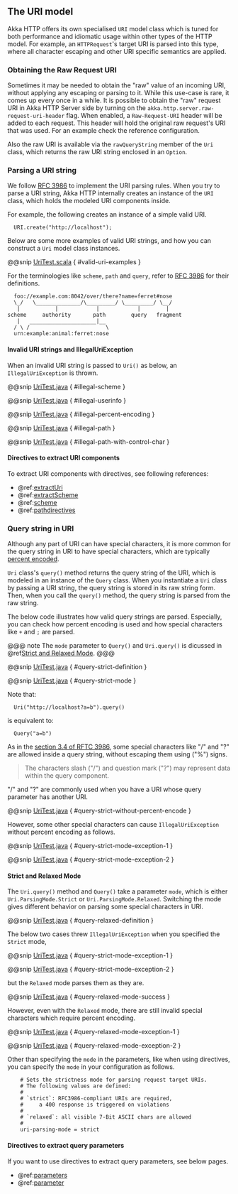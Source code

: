 ## The URI model

Akka HTTP offers its own specialised `URI` model class which is tuned for both performance and idiomatic usage within
other types of the HTTP model. For example, an `HTTPRequest`'s target URI is parsed into this type, where all character
escaping and other URI specific semantics are applied.

### Obtaining the Raw Request URI

Sometimes it may be needed to obtain the "raw" value of an incoming URI, without applying any escaping or parsing to it.
While this use-case is rare, it comes up every once in a while. It is possible to obtain the "raw" request URI in Akka
HTTP Server side by turning on the `akka.http.server.raw-request-uri-header` flag.
When enabled, a `Raw-Request-URI` header will be added to each request. This header will hold the original raw request's
URI that was used. For an example check the reference configuration.

Also the raw URI is available via the `rawQueryString` member of the `Uri` class, which returns the raw URI string enclosed in an `Option`.  

### Parsing a URI string

We follow [RFC 3986](http://tools.ietf.org/html/rfc3986#section-1.1.2) to implement the URI parsing rules.
When you try to parse a URI string, Akka HTTP internally creates an instance of the `URI` class, which holds the modeled URI components inside.

For example, the following creates an instance of a simple valid URI. 

```
  URI.create("http://localhost");
```

Below are some more examples of valid URI strings, and how you can construct a `Uri` model class instances.
 
@@snip [UriTest.scala](../../../../../../../akka-http-core/src/test/java/akka/http/javadsl/model/UriTest.java) { #valid-uri-examples }

For the terminologies like `scheme`, `path` and `query`, refer to [RFC 3986](http://tools.ietf.org/html/rfc3986#section-1.1.2) for their definitions.
   
```
  foo://example.com:8042/over/there?name=ferret#nose
  \_/   \______________/\_________/ \_________/ \__/
   |           |            |            |        |
scheme     authority       path        query   fragment
   |   _____________________|__
  / \ /                        \
  urn:example:animal:ferret:nose
```

#### Invalid URI strings and IllegalUriException

When an invalid URI string is passed to `Uri()` as below, an `IllegalUriException` is thrown. 
    
@@snip [UriTest.java](../../../../../../../akka-http-core/src/test/java/akka/http/javadsl/model/UriTest.java) { #illegal-scheme }

@@snip [UriTest.java](../../../../../../../akka-http-core/src/test/java/akka/http/javadsl/model/UriTest.java) { #illegal-userinfo }

@@snip [UriTest.java](../../../../../../../akka-http-core/src/test/java/akka/http/javadsl/model/UriTest.java) { #illegal-percent-encoding }

@@snip [UriTest.java](../../../../../../../akka-http-core/src/test/java/akka/http/javadsl/model/UriTest.java) { #illegal-path }

@@snip [UriTest.java](../../../../../../../akka-http-core/src/test/java/akka/http/javadsl/model/UriTest.java) { #illegal-path-with-control-char }

#### Directives to extract URI components

To extract URI components with directives, see following references:

* @ref:[extractUri](../routing-dsl/directives/basic-directives/extractUri.md)
* @ref:[extractScheme](../routing-dsl/directives/scheme-directives/extractScheme.md)
* @ref:[scheme](../routing-dsl/directives/scheme-directives/scheme.md)
* @ref:[pathdirectives](../routing-dsl/directives/path-directives/index.md)

### Query string in URI

Although any part of URI can have special characters, it is more common for the query string in URI to have special characters, 
which are typically [percent encoded](https://en.wikipedia.org/wiki/Percent-encoding).


`Uri` class's `query()` method returns the query string of the URI, which is modeled in an instance of the `Query` class.
When you instantiate a `Uri` class by passing a URI string, the query string is stored in its raw string form.
Then, when you call the `query()` method, the query string is parsed from the raw string. 

The below code illustrates how valid query strings are parsed. 
Especially, you can check how percent encoding is used and how special characters like `+` and `;` are parsed.

@@@ note 
The `mode` parameter to `Query()` and `Uri.query()` is dicussed in @ref[Strict and Relaxed Mode](#strict-and-relaxed-mode). 
@@@

@@snip [UriTest.java](../../../../../../../akka-http-core/src/test/java/akka/http/javadsl/model/UriTest.java) { #query-strict-definition }

@@snip [UriTest.java](../../../../../../../akka-http-core/src/test/java/akka/http/javadsl/model/UriTest.java) { #query-strict-mode }

Note that:

```
  Uri("http://localhost?a=b").query()
```

is equivalent to:

```
  Query("a=b")
```

As in the [section 3.4 of RFTC 3986](http://tools.ietf.org/html/rfc3986#section-3.4), 
some special characters like "/" and "?" are allowed inside a query string, without escaping them using ("%") signs.

> The characters slash ("/") and question mark ("?") may represent data within the query component.

"/" and "?" are commonly used when you have a URI whose query parameter has another URI.

@@snip [UriTest.java](../../../../../../../akka-http-core/src/test/java/akka/http/javadsl/model/UriTest.java) { #query-strict-without-percent-encode }

However, some other special characters can cause `IllegalUriException` without percent encoding as follows. 

@@snip [UriTest.java](../../../../../../../akka-http-core/src/test/java/akka/http/javadsl/model/UriTest.java) { #query-strict-mode-exception-1 }

@@snip [UriTest.java](../../../../../../../akka-http-core/src/test/java/akka/http/javadsl/model/UriTest.java) { #query-strict-mode-exception-2 }

#### Strict and Relaxed Mode

The `Uri.query()` method and `Query()` take a parameter `mode`, which is either `Uri.ParsingMode.Strict` or `Uri.ParsingMode.Relaxed`.
Switching the mode gives different behavior on parsing some special characters in URI.

@@snip [UriTest.java](../../../../../../../akka-http-core/src/test/java/akka/http/javadsl/model/UriTest.java) { #query-relaxed-definition }

The below two cases threw `IllegalUriException` when you specified the `Strict` mode, 

@@snip [UriTest.java](../../../../../../../akka-http-core/src/test/java/akka/http/javadsl/model/UriTest.java) { #query-strict-mode-exception-1 }

@@snip [UriTest.java](../../../../../../../akka-http-core/src/test/java/akka/http/javadsl/model/UriTest.java) { #query-strict-mode-exception-2 }

but the `Relaxed` mode parses them as they are.

@@snip [UriTest.java](../../../../../../../akka-http-core/src/test/java/akka/http/javadsl/model/UriTest.java) { #query-relaxed-mode-success }

However, even with the `Relaxed` mode, there are still invalid special characters which require percent encoding.

@@snip [UriTest.java](../../../../../../../akka-http-core/src/test/java/akka/http/javadsl/model/UriTest.java) { #query-relaxed-mode-exception-1 }

@@snip [UriTest.java](../../../../../../../akka-http-core/src/test/java/akka/http/javadsl/model/UriTest.java) { #query-relaxed-mode-exception-2 }

Other than specifying the `mode` in the parameters, like when using directives, you can specify the `mode` in your configuration as follows.

```
    # Sets the strictness mode for parsing request target URIs.
    # The following values are defined:
    #
    # `strict`: RFC3986-compliant URIs are required,
    #     a 400 response is triggered on violations
    #
    # `relaxed`: all visible 7-Bit ASCII chars are allowed
    #
    uri-parsing-mode = strict
```

#### Directives to extract query parameters 

If you want to use directives to extract query parameters, see below pages.

* @ref:[parameters](../routing-dsl/directives/parameter-directives/parameters.md)
* @ref:[parameter](../routing-dsl/directives/parameter-directives/parameter.md)
